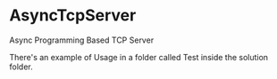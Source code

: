 # AsyncTcpServer
Async Programming Based TCP Server

There's an example of Usage in a folder called Test inside the solution folder.

